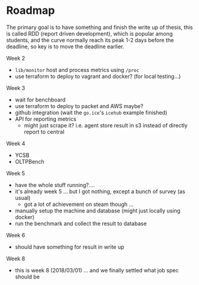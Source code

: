 # Roadmap

The primary goal is to have something and finish the write up of thesis, this is called RDD (report driven development),
which is popular among students, and the curve normally reach its peak 1-2 days before the deadline, so key is to move the
deadline earlier.

Week 2

- `lib/monitor` host and process metrics using `/proc`
- use terraform to deploy to vagrant and docker? (for local testing...)

Week 3

- wait for benchboard
- use terraform to deploy to packet and AWS maybe?
- github integration (wait the `go.ice`'s `icehub` example finished)
- API for reporting metrics
  - might just scrape it? i.e. agent store result in s3 instead of directly report to central

Week 4

- YCSB
- OLTPBench

Week 5

- have the whole stuff running?....
- it's already week 5 ... but I got nothing, except a bunch of survey (as usual)
  - got a lot of achievement on steam though ...
- manually setup the machine and database (might just locally using docker)
- run the benchmark and collect the result to database

Week 6

- should have something for result in write up

Week 8

- this is week 8 (2018/03/01) ... and we finally settled what job spec should be 